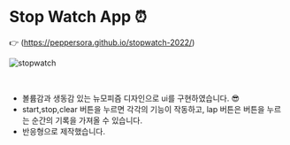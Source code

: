 <br>

# Stop Watch App ⏰

:point_right: (https://peppersora.github.io/stopwatch-2022/) 
<br>

![stopwatch](https://user-images.githubusercontent.com/110614387/223140281-a53f1abf-8c2d-488b-8229-baa64fbb47df.jpg)


<br>

- 볼륨감과 생동감 있는 뉴모피즘 디자인으로 ui를 구현하였습니다. :sunglasses:
- start,stop,clear 버튼을 누르면 각각의 기능이 작동하고,
  lap 버튼은 버튼을 누르는 순간의 기록을 가져올 수 있습니다. 
- 반응형으로 제작했습니다.
